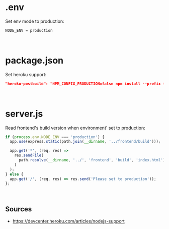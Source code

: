 # .env

Set env mode to production:

```bash
NODE_ENV = production
```

<br>

# package.json

Set heroku support:

```json
"heroku-postbuild": "NPM_CONFIG_PRODUCTION=false npm install --prefix frontend && npm run build --prefix frontend"
```

<br>

# server.js

Read frontend's build version when environment' set to production:

```javascript
if (process.env.NODE_ENV === 'production') {
  app.use(express.static(path.join(__dirname, '../frontend/build')));

  app.get('*', (req, res) =>
    res.sendFile(
      path.resolve(__dirname, '../', 'frontend', 'build', 'index.html')
    )
  );
} else {
  app.get('/', (req, res) => res.send('Please set to production'));
};
```

<br>

## Sources
- https://devcenter.heroku.com/articles/nodejs-support
